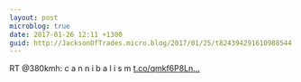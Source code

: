 ```yaml
---
layout: post
microblog: true
date: 2017-01-26 12:11 +1300
guid: http://JacksonOfTrades.micro.blog/2017/01/25/t824394291610988544.html
---
```

RT @380kmh: c a n n i b a l i s m [t.co/qmkf6P8Ln...](https://t.co/qmkf6P8LnE)

